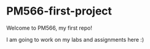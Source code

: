 # PM566-first-project

Welcome to PM566, my first repo!

I am going to work on my labs and assignments here :)
